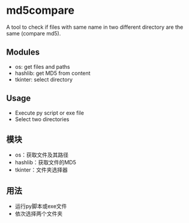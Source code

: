 # md5compare
A tool to check if files with same name in two different directory are the same (compare md5).
## Modules
* os: get files and paths 
* hashlib: get MD5 from content
* tkinter: select directory

## Usage
* Execute py script or exe file
* Select two directories


## 模块
* os：获取文件及其路径
* hashlib：获取文件的MD5
* tkinter：文件夹选择器

## 用法
* 运行py脚本或exe文件
* 依次选择两个文件夹
